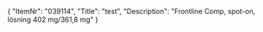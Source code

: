 {
  "ItemNr": "039114",
  "Title": "test",
  "Description": "Frontline Comp, spot-on, lösning 402 mg/361,8 mg"
}